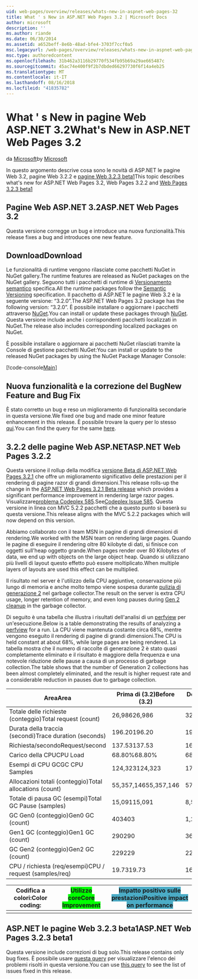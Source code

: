 ```yaml
---
uid: web-pages/overview/releases/whats-new-in-aspnet-web-pages-32
title: What ' s New in ASP.NET Web Pages 3.2 | Microsoft Docs
author: microsoft
description: ''
ms.author: riande
ms.date: 06/30/2014
ms.assetid: a652beff-8e6b-48ad-bfe4-3703f7ccf0a5
msc.legacyurl: /web-pages/overview/releases/whats-new-in-aspnet-web-pages-32
msc.type: authoredcontent
ms.openlocfilehash: 31b462a3116b29770f534fb95b69a29ae665487c
ms.sourcegitcommit: 45ac74e400f9f2b7dbded66297730f6f14a4eb25
ms.translationtype: MT
ms.contentlocale: it-IT
ms.lasthandoff: 08/16/2018
ms.locfileid: "41835782"
---
```

<a name="whats-new-in-aspnet-web-pages-32"></a><span data-ttu-id="c5e85-102">What ' s New in pagine Web ASP.NET 3.2</span><span class="sxs-lookup"><span data-stu-id="c5e85-102">What's New in ASP.NET Web Pages 3.2</span></span>
====================
<span data-ttu-id="c5e85-103">da [Microsoft](https://github.com/microsoft)</span><span class="sxs-lookup"><span data-stu-id="c5e85-103">by [Microsoft](https://github.com/microsoft)</span></span>

<span data-ttu-id="c5e85-104">In questo argomento descrive cosa sono le novità di ASP.NET le pagine Web 3.2, pagine Web 3.2.2 e [pagine Web 3.2.3 beta1](https://blogs.msdn.com/b/webdev/archive/2014/12/17/asp-net-mvc-5-2-3-web-pages-5-2-3-and-web-api-5-2-3-beta-releases.aspx)</span><span class="sxs-lookup"><span data-stu-id="c5e85-104">This topic describes what's new for ASP.NET Web Pages 3.2, Web Pages 3.2.2 and [Web Pages 3.2.3 beta1](https://blogs.msdn.com/b/webdev/archive/2014/12/17/asp-net-mvc-5-2-3-web-pages-5-2-3-and-web-api-5-2-3-beta-releases.aspx)</span></span>

## <a name="aspnet-web-pages-32"></a><span data-ttu-id="c5e85-105">Pagine Web ASP.NET 3.2</span><span class="sxs-lookup"><span data-stu-id="c5e85-105">ASP.NET Web Pages 3.2</span></span>

<span data-ttu-id="c5e85-106">Questa versione corregge un bug e introduce una nuova funzionalità.</span><span class="sxs-lookup"><span data-stu-id="c5e85-106">This release fixes a bug and introduces one new feature.</span></span>

## <a name="download"></a><span data-ttu-id="c5e85-107">Download</span><span class="sxs-lookup"><span data-stu-id="c5e85-107">Download</span></span>

<span data-ttu-id="c5e85-108">Le funzionalità di runtime vengono rilasciate come pacchetti NuGet in NuGet gallery.</span><span class="sxs-lookup"><span data-stu-id="c5e85-108">The runtime features are released as NuGet packages on the NuGet gallery.</span></span> <span data-ttu-id="c5e85-109">Seguono tutti i pacchetti di runtime di [Versionamento semantico](http://semver.org/) specifica.</span><span class="sxs-lookup"><span data-stu-id="c5e85-109">All the runtime packages follow the [Semantic Versioning](http://semver.org/) specification.</span></span> <span data-ttu-id="c5e85-110">Il pacchetto di ASP.NET le pagine Web 3.2 è la seguente versione: &ldquo;3.2.0&rdquo;.</span><span class="sxs-lookup"><span data-stu-id="c5e85-110">The ASP.NET Web Pages 3.2 package has the following version: &ldquo;3.2.0&rdquo;.</span></span> <span data-ttu-id="c5e85-111">È possibile installare o aggiornare i pacchetti attraverso [NuGet](http://www.nuget.org/packages/Microsoft.AspNet.WebPages/).</span><span class="sxs-lookup"><span data-stu-id="c5e85-111">You can install or update these packages through [NuGet](http://www.nuget.org/packages/Microsoft.AspNet.WebPages/).</span></span> <span data-ttu-id="c5e85-112">Questa versione include anche i corrispondenti pacchetti localizzati in NuGet.</span><span class="sxs-lookup"><span data-stu-id="c5e85-112">The release also includes corresponding localized packages on NuGet.</span></span>

<span data-ttu-id="c5e85-113">È possibile installare o aggiornare ai pacchetti NuGet rilasciati tramite la Console di gestione pacchetti NuGet:</span><span class="sxs-lookup"><span data-stu-id="c5e85-113">You can install or update to the released NuGet packages by using the NuGet Package Manager Console:</span></span>

[!code-console[Main](whats-new-in-aspnet-web-pages-32/samples/sample1.cmd)]

## <a name="new-feature-and-bug-fix"></a><span data-ttu-id="c5e85-114">Nuova funzionalità e la correzione del Bug</span><span class="sxs-lookup"><span data-stu-id="c5e85-114">New Feature and Bug Fix</span></span>

<span data-ttu-id="c5e85-115">È stato corretto un bug e reso un miglioramento di funzionalità secondarie in questa versione.</span><span class="sxs-lookup"><span data-stu-id="c5e85-115">We fixed one bug and made one minor feature enhancement in this release.</span></span> <span data-ttu-id="c5e85-116">È possibile trovare la query per lo stesso [qui](https://aspnetwebstack.codeplex.com/workitem/list/advanced?keyword=&amp;status=Closed&amp;type=All&amp;priority=All&amp;release=v5.2%20RC|v5.2%20RTM&amp;assignedTo=All&amp;component=Web%20Pages%2FRazor&amp;sortField=Id&amp;sortDirection=Descending&amp;page=0&amp;reasonClosed=Fixed).</span><span class="sxs-lookup"><span data-stu-id="c5e85-116">You can find the query for the same [here](https://aspnetwebstack.codeplex.com/workitem/list/advanced?keyword=&amp;status=Closed&amp;type=All&amp;priority=All&amp;release=v5.2%20RC|v5.2%20RTM&amp;assignedTo=All&amp;component=Web%20Pages%2FRazor&amp;sortField=Id&amp;sortDirection=Descending&amp;page=0&amp;reasonClosed=Fixed).</span></span>

## <a name="aspnet-web-pages-322"></a><span data-ttu-id="c5e85-117">3.2.2 delle pagine Web ASP.NET</span><span class="sxs-lookup"><span data-stu-id="c5e85-117">ASP.NET Web Pages 3.2.2</span></span>

<span data-ttu-id="c5e85-118">Questa versione il rollup della modifica [versione Beta di ASP.NET Web Pages 3.2.1](https://blogs.msdn.com/b/webdev/archive/2014/07/28/announcing-the-beta-release-of-web-pages-3-2-1.aspx) che offre un miglioramento significativo delle prestazioni per il rendering di pagine razor di grandi dimensioni.</span><span class="sxs-lookup"><span data-stu-id="c5e85-118">This release rolls-up the change in the [ASP.NET Web Pages 3.2.1 Beta release](https://blogs.msdn.com/b/webdev/archive/2014/07/28/announcing-the-beta-release-of-web-pages-3-2-1.aspx) which provides a significant performance improvement in rendering large razor pages.</span></span> <span data-ttu-id="c5e85-119">Visualizzare[problema Codeplex 585](https://aspnetwebstack.codeplex.com/workitem/585).</span><span class="sxs-lookup"><span data-stu-id="c5e85-119">See[Codeplex Issue 585](https://aspnetwebstack.codeplex.com/workitem/585).</span></span> <span data-ttu-id="c5e85-120">Questa versione in linea con MVC 5.2.2 pacchetti che a questo punto si baserà su questa versione.</span><span class="sxs-lookup"><span data-stu-id="c5e85-120">This release aligns with the MVC 5.2.2 packages which will now depend on this version.</span></span>

<span data-ttu-id="c5e85-121">Abbiamo collaborato con il team MSN in pagine di grandi dimensioni di rendering.</span><span class="sxs-lookup"><span data-stu-id="c5e85-121">We worked with the MSN team on rendering large pages.</span></span> <span data-ttu-id="c5e85-122">Quando le pagine di eseguire il rendering oltre 80 kilobyte di dati, si finisce con oggetti sull'heap oggetto grande.</span><span class="sxs-lookup"><span data-stu-id="c5e85-122">When pages render over 80 Kilobytes of data, we end up with objects on the large object heap.</span></span> <span data-ttu-id="c5e85-123">Quando si utilizzano più livelli di layout questo effetto può essere moltiplicato.</span><span class="sxs-lookup"><span data-stu-id="c5e85-123">When multiple layers of layouts are used this effect can be multiplied.</span></span>

<span data-ttu-id="c5e85-124">Il risultato nel server è l'utilizzo della CPU aggiuntive, conservazione più lungo di memoria e anche molto tempo viene sospesa durante [pulizia di generazione 2](https://msdn.microsoft.com/en-us/library/ms973837.aspx) nel garbage collector.</span><span class="sxs-lookup"><span data-stu-id="c5e85-124">The result on the server is extra CPU usage, longer retention of memory, and even long pauses during [Gen 2 cleanup](https://msdn.microsoft.com/en-us/library/ms973837.aspx) in the garbage collector.</span></span>

<span data-ttu-id="c5e85-125">Di seguito è una tabella che illustra i risultati dell'analisi di un [perfview](https://channel9.msdn.com/Series/PerfView-Tutorial) per un'esecuzione.</span><span class="sxs-lookup"><span data-stu-id="c5e85-125">Below is a table demonstrating the results of analyzing a [perfview](https://channel9.msdn.com/Series/PerfView-Tutorial) for a run.</span></span> <span data-ttu-id="c5e85-126">La CPU viene mantenuta costante circa 68%, mentre vengono eseguito il rendering di pagine di grandi dimensioni.</span><span class="sxs-lookup"><span data-stu-id="c5e85-126">The CPU is held constant at about 68%, while large pages are being rendered.</span></span> <span data-ttu-id="c5e85-127">La tabella mostra che il numero di raccolte di generazione 2 è stato quasi completamente eliminato e il risultato è maggiore della frequenza e una notevole riduzione delle pause a causa di un processo di garbage collection.</span><span class="sxs-lookup"><span data-stu-id="c5e85-127">The table shows that the number of Generation 2 collections has been almost completely eliminated, and the result is higher request rate and a considerable reduction in pauses due to garbage collection.</span></span>

| <span data-ttu-id="c5e85-128">**Area**</span><span class="sxs-lookup"><span data-stu-id="c5e85-128">**Area**</span></span> | <span data-ttu-id="c5e85-129">**Prima di (3.2)**</span><span class="sxs-lookup"><span data-stu-id="c5e85-129">**Before (3.2)**</span></span> | <span data-ttu-id="c5e85-130">**Dopo aver (3.2.1)**</span><span class="sxs-lookup"><span data-stu-id="c5e85-130">**After (3.2.1)**</span></span> | <span data-ttu-id="c5e85-131">**% Delta**</span><span class="sxs-lookup"><span data-stu-id="c5e85-131">**Delta %**</span></span> |
| --- | --- | --- | --- |
| <span data-ttu-id="c5e85-132">Totale delle richieste (conteggio)</span><span class="sxs-lookup"><span data-stu-id="c5e85-132">Total request (count)</span></span> | <span data-ttu-id="c5e85-133">26,986</span><span class="sxs-lookup"><span data-stu-id="c5e85-133">26,986</span></span> | <span data-ttu-id="c5e85-134">32,591</span><span class="sxs-lookup"><span data-stu-id="c5e85-134">32,591</span></span> | <span data-ttu-id="c5e85-135"><font style="background-color: #4bacc6">20.80%</font></span><span class="sxs-lookup"><span data-stu-id="c5e85-135"><font style="background-color: #4bacc6">20.80%</font></span></span> |
| <span data-ttu-id="c5e85-136">Durata della traccia (secondi)</span><span class="sxs-lookup"><span data-stu-id="c5e85-136">Trace duration (seconds)</span></span> | <span data-ttu-id="c5e85-137">196.20</span><span class="sxs-lookup"><span data-stu-id="c5e85-137">196.20</span></span> | <span data-ttu-id="c5e85-138">198.60</span><span class="sxs-lookup"><span data-stu-id="c5e85-138">198.60</span></span> | <span data-ttu-id="c5e85-139">1.20%</span><span class="sxs-lookup"><span data-stu-id="c5e85-139">1.20%</span></span> |
| <span data-ttu-id="c5e85-140">Richiesta/secondo</span><span class="sxs-lookup"><span data-stu-id="c5e85-140">Request/second</span></span> | <span data-ttu-id="c5e85-141">137.53</span><span class="sxs-lookup"><span data-stu-id="c5e85-141">137.53</span></span> | <span data-ttu-id="c5e85-142">164.10</span><span class="sxs-lookup"><span data-stu-id="c5e85-142">164.10</span></span> | <span data-ttu-id="c5e85-143"><font style="background-color: #4bacc6">19.30%</font></span><span class="sxs-lookup"><span data-stu-id="c5e85-143"><font style="background-color: #4bacc6">19.30%</font></span></span> |
| <span data-ttu-id="c5e85-144">Carico della CPU</span><span class="sxs-lookup"><span data-stu-id="c5e85-144">CPU Load</span></span> | <span data-ttu-id="c5e85-145">68.80%</span><span class="sxs-lookup"><span data-stu-id="c5e85-145">68.80%</span></span> | <span data-ttu-id="c5e85-146">68.50%</span><span class="sxs-lookup"><span data-stu-id="c5e85-146">68.50%</span></span> |  <span data-ttu-id="c5e85-147">-0.40%</span><span class="sxs-lookup"><span data-stu-id="c5e85-147">-0.40%</span></span> |
| <span data-ttu-id="c5e85-148">Esempi di CPU GC</span><span class="sxs-lookup"><span data-stu-id="c5e85-148">GC CPU Samples</span></span> | <span data-ttu-id="c5e85-149">124,323</span><span class="sxs-lookup"><span data-stu-id="c5e85-149">124,323</span></span> | <span data-ttu-id="c5e85-150">17,543</span><span class="sxs-lookup"><span data-stu-id="c5e85-150">17,543</span></span> | <span data-ttu-id="c5e85-151"><font style="background-color: #4bacc6">-85.90%</font></span><span class="sxs-lookup"><span data-stu-id="c5e85-151"><font style="background-color: #4bacc6">-85.90%</font></span></span> |
| <span data-ttu-id="c5e85-152">Allocazioni totali (conteggio)</span><span class="sxs-lookup"><span data-stu-id="c5e85-152">Total allocations (count)</span></span> | <span data-ttu-id="c5e85-153">55,357,146</span><span class="sxs-lookup"><span data-stu-id="c5e85-153">55,357,146</span></span> | <span data-ttu-id="c5e85-154">57,222,949</span><span class="sxs-lookup"><span data-stu-id="c5e85-154">57,222,949</span></span> | <span data-ttu-id="c5e85-155">3.40%</span><span class="sxs-lookup"><span data-stu-id="c5e85-155">3.40%</span></span> |
| <span data-ttu-id="c5e85-156">Totale di pausa GC (esempi)</span><span class="sxs-lookup"><span data-stu-id="c5e85-156">Total GC Pause (samples)</span></span> | <span data-ttu-id="c5e85-157">15,091</span><span class="sxs-lookup"><span data-stu-id="c5e85-157">15,091</span></span> | <span data-ttu-id="c5e85-158">8,515</span><span class="sxs-lookup"><span data-stu-id="c5e85-158">8,515</span></span> | <span data-ttu-id="c5e85-159"><font style="background-color: #4bacc6">-43.60%</font></span><span class="sxs-lookup"><span data-stu-id="c5e85-159"><font style="background-color: #4bacc6">-43.60%</font></span></span> |
| <span data-ttu-id="c5e85-160">GC Gen0 (conteggio)</span><span class="sxs-lookup"><span data-stu-id="c5e85-160">Gen0 GC (count)</span></span> | <span data-ttu-id="c5e85-161">403</span><span class="sxs-lookup"><span data-stu-id="c5e85-161">403</span></span> | <span data-ttu-id="c5e85-162">1,216</span><span class="sxs-lookup"><span data-stu-id="c5e85-162">1,216</span></span> | <span data-ttu-id="c5e85-163">201.70%</span><span class="sxs-lookup"><span data-stu-id="c5e85-163">201.70%</span></span> |
| <span data-ttu-id="c5e85-164">Gen1 GC (conteggio)</span><span class="sxs-lookup"><span data-stu-id="c5e85-164">Gen1 GC (count)</span></span> | <span data-ttu-id="c5e85-165">290</span><span class="sxs-lookup"><span data-stu-id="c5e85-165">290</span></span> | <span data-ttu-id="c5e85-166">367</span><span class="sxs-lookup"><span data-stu-id="c5e85-166">367</span></span> | <span data-ttu-id="c5e85-167">26.60%</span><span class="sxs-lookup"><span data-stu-id="c5e85-167">26.60%</span></span> |
| <span data-ttu-id="c5e85-168">GC Gen2 (conteggio)</span><span class="sxs-lookup"><span data-stu-id="c5e85-168">Gen2 GC (count)</span></span> | <span data-ttu-id="c5e85-169">229</span><span class="sxs-lookup"><span data-stu-id="c5e85-169">229</span></span> | <span data-ttu-id="c5e85-170">2</span><span class="sxs-lookup"><span data-stu-id="c5e85-170">2</span></span> | <span data-ttu-id="c5e85-171"><font style="background-color: #00ff00">-99.10%</font></span><span class="sxs-lookup"><span data-stu-id="c5e85-171"><font style="background-color: #00ff00">-99.10%</font></span></span> |
| <span data-ttu-id="c5e85-172">CPU / richiesta (req/esempi)</span><span class="sxs-lookup"><span data-stu-id="c5e85-172">CPU / request (samples/req)</span></span> | <span data-ttu-id="c5e85-173">19.73</span><span class="sxs-lookup"><span data-stu-id="c5e85-173">19.73</span></span> | <span data-ttu-id="c5e85-174">16.47</span><span class="sxs-lookup"><span data-stu-id="c5e85-174">16.47</span></span> | <span data-ttu-id="c5e85-175">-16.50%</span><span class="sxs-lookup"><span data-stu-id="c5e85-175">-16.50%</span></span> |

| <span data-ttu-id="c5e85-176">Codifica a colori:</span><span class="sxs-lookup"><span data-stu-id="c5e85-176">Color coding:</span></span> | <span data-ttu-id="c5e85-177"><font style="background-color: #00ff00">Utilizzo core</font></span><span class="sxs-lookup"><span data-stu-id="c5e85-177"><font style="background-color: #00ff00">Core Improvement</font></span></span> | <span data-ttu-id="c5e85-178"><font style="background-color: #4bacc6">Impatto positivo sulle prestazioni</font></span><span class="sxs-lookup"><span data-stu-id="c5e85-178"><font style="background-color: #4bacc6">Positive impact on performance</font></span></span> |
|---------------|-----------------------------------------------------------------|-------------------------------------------------------------------------------|
|               |                                                                 |                                                                               |

## <a name="aspnet-web-pages-323-beta1"></a><span data-ttu-id="c5e85-179">ASP.NET le pagine Web 3.2.3 beta1</span><span class="sxs-lookup"><span data-stu-id="c5e85-179">ASP.NET Web Pages 3.2.3 beta1</span></span>

<span data-ttu-id="c5e85-180">Questa versione include correzioni di bug solo.</span><span class="sxs-lookup"><span data-stu-id="c5e85-180">This release contains only bug fixes.</span></span> <span data-ttu-id="c5e85-181">È possibile usare [questa query](https://aspnetwebstack.codeplex.com/workitem/list/advanced?keyword=&amp;status=Closed&amp;type=All&amp;priority=All&amp;release=v5.2.3%20Beta&amp;assignedTo=All&amp;component=Web%20Pages%2FRazor&amp;sortField=LastUpdatedDate&amp;sortDirection=Descending&amp;page=0&amp;reasonClosed=Fixed) per visualizzare l'elenco dei problemi risolti in questa versione.</span><span class="sxs-lookup"><span data-stu-id="c5e85-181">You can use [this query](https://aspnetwebstack.codeplex.com/workitem/list/advanced?keyword=&amp;status=Closed&amp;type=All&amp;priority=All&amp;release=v5.2.3%20Beta&amp;assignedTo=All&amp;component=Web%20Pages%2FRazor&amp;sortField=LastUpdatedDate&amp;sortDirection=Descending&amp;page=0&amp;reasonClosed=Fixed) to see the list of issues fixed in this release.</span></span>
